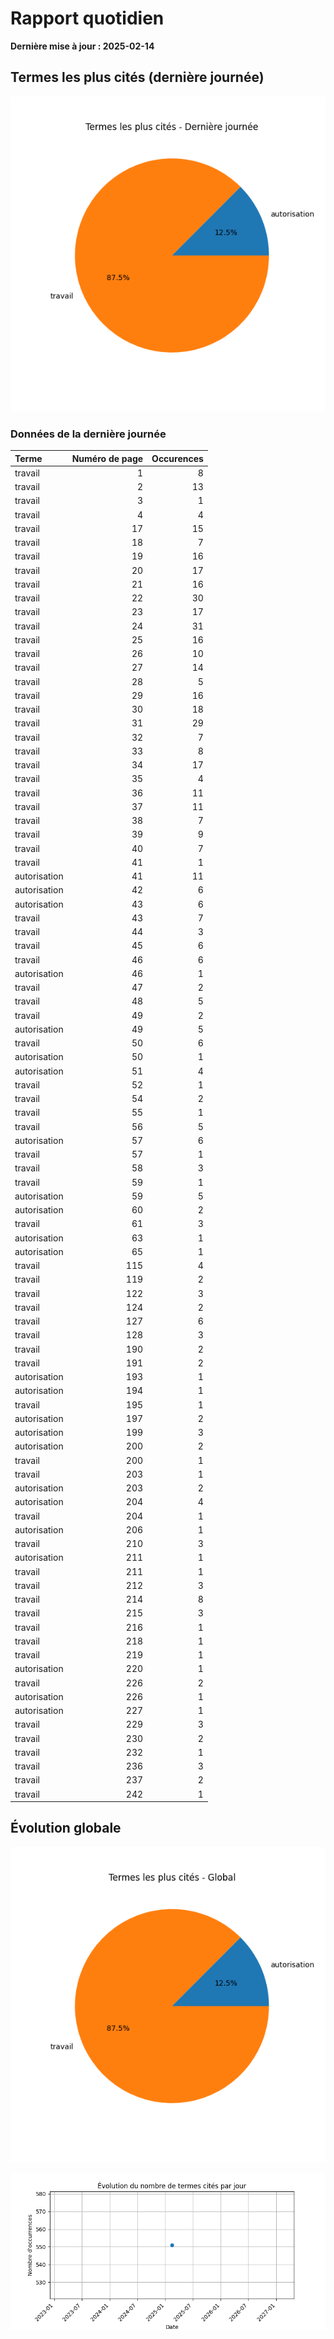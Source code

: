 # Rapport quotidien

**Dernière mise à jour : 2025-02-14**

## Termes les plus cités (dernière journée)

![Graphique](last_day_pie.png)

### Données de la dernière journée

| Terme        |   Numéro de page |   Occurences |
|:-------------|-----------------:|-------------:|
| travail      |                1 |            8 |
| travail      |                2 |           13 |
| travail      |                3 |            1 |
| travail      |                4 |            4 |
| travail      |               17 |           15 |
| travail      |               18 |            7 |
| travail      |               19 |           16 |
| travail      |               20 |           17 |
| travail      |               21 |           16 |
| travail      |               22 |           30 |
| travail      |               23 |           17 |
| travail      |               24 |           31 |
| travail      |               25 |           16 |
| travail      |               26 |           10 |
| travail      |               27 |           14 |
| travail      |               28 |            5 |
| travail      |               29 |           16 |
| travail      |               30 |           18 |
| travail      |               31 |           29 |
| travail      |               32 |            7 |
| travail      |               33 |            8 |
| travail      |               34 |           17 |
| travail      |               35 |            4 |
| travail      |               36 |           11 |
| travail      |               37 |           11 |
| travail      |               38 |            7 |
| travail      |               39 |            9 |
| travail      |               40 |            7 |
| travail      |               41 |            1 |
| autorisation |               41 |           11 |
| autorisation |               42 |            6 |
| autorisation |               43 |            6 |
| travail      |               43 |            7 |
| travail      |               44 |            3 |
| travail      |               45 |            6 |
| travail      |               46 |            6 |
| autorisation |               46 |            1 |
| travail      |               47 |            2 |
| travail      |               48 |            5 |
| travail      |               49 |            2 |
| autorisation |               49 |            5 |
| travail      |               50 |            6 |
| autorisation |               50 |            1 |
| autorisation |               51 |            4 |
| travail      |               52 |            1 |
| travail      |               54 |            2 |
| travail      |               55 |            1 |
| travail      |               56 |            5 |
| autorisation |               57 |            6 |
| travail      |               57 |            1 |
| travail      |               58 |            3 |
| travail      |               59 |            1 |
| autorisation |               59 |            5 |
| autorisation |               60 |            2 |
| travail      |               61 |            3 |
| autorisation |               63 |            1 |
| autorisation |               65 |            1 |
| travail      |              115 |            4 |
| travail      |              119 |            2 |
| travail      |              122 |            3 |
| travail      |              124 |            2 |
| travail      |              127 |            6 |
| travail      |              128 |            3 |
| travail      |              190 |            2 |
| travail      |              191 |            2 |
| autorisation |              193 |            1 |
| autorisation |              194 |            1 |
| travail      |              195 |            1 |
| autorisation |              197 |            2 |
| autorisation |              199 |            3 |
| autorisation |              200 |            2 |
| travail      |              200 |            1 |
| travail      |              203 |            1 |
| autorisation |              203 |            2 |
| autorisation |              204 |            4 |
| travail      |              204 |            1 |
| autorisation |              206 |            1 |
| travail      |              210 |            3 |
| autorisation |              211 |            1 |
| travail      |              211 |            1 |
| travail      |              212 |            3 |
| travail      |              214 |            8 |
| travail      |              215 |            3 |
| travail      |              216 |            1 |
| travail      |              218 |            1 |
| travail      |              219 |            1 |
| autorisation |              220 |            1 |
| travail      |              226 |            2 |
| autorisation |              226 |            1 |
| autorisation |              227 |            1 |
| travail      |              229 |            3 |
| travail      |              230 |            2 |
| travail      |              232 |            1 |
| travail      |              236 |            3 |
| travail      |              237 |            2 |
| travail      |              242 |            1 |

## Évolution globale

![Graphique](global_pie.png)

![Graphique](evolution_line.png)

